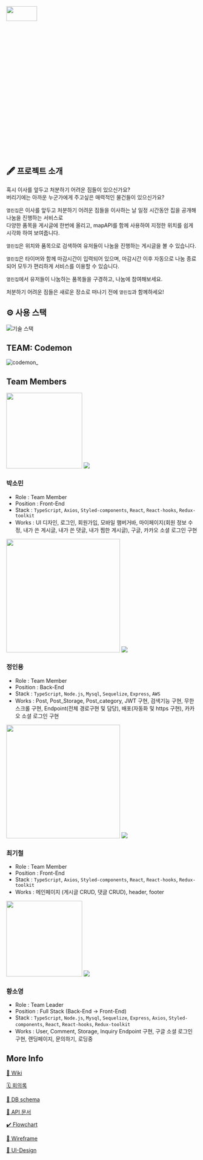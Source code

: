 

<Img src="https://user-images.githubusercontent.com/82765407/138103956-9974b72c-8ea8-4dfc-b0ca-ac0bbf3adecd.png" width="40%" height="10%">


## 🖋 프로젝트 소개

혹시 이사를 앞두고 처분하기 어려운 짐들이 있으신가요?  
버리기에는 아까운 누군가에게 주고싶은 매력적인 물건들이 있으신가요?

`열린집`은 이사를 앞두고 처분하기 어려운 짐들을 이사하는 날 일정 시간동안 집을 공개해 나눔을 진행하는 서비스로  
다양한 품목을 게시글에 한번에 올리고, mapAPI를 함께 사용하여 지정한 위치를 쉽게 시각화 하여 보여줍니다.

`열린집`은 위치와 품목으로 검색하여 유저들이 나눔을 진행하는 게시글을 볼 수 있습니다.

`열린집`은 타이머와 함께 마감시간이 입력되어 있으며, 마감시간 이후 자동으로 나눔 종료되어 모두가 편리하게 서비스를 이용할 수 있습니다.

`열린집`에서 유저들이 나눔하는 품목들을 구경하고, 나눔에 참여해보세요.

처분하기 어려운 짐들은 새로운 장소로 떠나기 전에 `열린집`과 함께하세요!

## ⚙️ 사용 스택
![기술 스택](https://user-images.githubusercontent.com/85698976/137167710-6a9ec57c-aaf0-41e4-a862-d9e8388eaec8.jpeg)


## TEAM: Codemon

![codemon_](https://user-images.githubusercontent.com/82765407/133203277-8e2e98b8-c351-45bc-8893-65ad954e0275.png)
## Team Members

<img src = "https://user-images.githubusercontent.com/82765407/133204924-ee98db2f-f364-4e57-87c8-935f7fa58714.png" width="200px">
<a href="https://github.com/devSominPark"><img src = "https://img.shields.io/badge/devSominPark-black?style=for-the-badge&logo=GitHub&logoColor=white"></a>

### 박소민 
* Role : Team Member
* Position : Front-End
* Stack : `TypeScript`, `Axios`, `Styled-components`, `React`, `React-hooks`, `Redux-toolkit`
* Works : UI 디자인, 로그인, 회원가입, 모바일 햄버거바, 마이페이지(회원 정보 수정, 내가 쓴 게시글, 내가 쓴 댓글, 내가 찜한 게시글), 구글, 카카오 소셜 로그인 구현

<img src = "https://user-images.githubusercontent.com/82765407/133204916-bd1c3735-a798-423e-bcca-421d5e83664d.png" width="300px">
<a href="https://github.com/iysh321"><img src = "https://img.shields.io/badge/iysh321-black?style=for-the-badge&logo=GitHub&logoColor=white"></a>

### 정인용 
* Role : Team Member
* Position : Back-End
* Stack : `TypeScript`, `Node.js`, `Mysql`, `Sequelize`, `Express`, `AWS`
* Works : Post, Post_Storage, Post_category, JWT 구현, 검색기능 구현, 무한스크롤 구현, Endpoint(전체 경로구현 및 담당), 배포(자동화 및 https 구현), 카카오 소셜 로그인 구현

<img src = "https://user-images.githubusercontent.com/82765407/133204790-650f764c-ba17-4a79-b7d9-436f29b10e54.png" width="300px">
<a href="https://github.com/choigicheol"><img src = "https://img.shields.io/badge/g__c0916-black?style=for-the-badge&logo=GitHub&logoColor=white"></a>

### 최기철 
* Role : Team Member
* Position : Front-End
* Stack : `TypeScript`, `Axios`, `Styled-components`, `React`, `React-hooks`, `Redux-toolkit`
* Works : 메인페이지 (게시글 CRUD, 댓글 CRUD), header, footer 

<img src = "https://user-images.githubusercontent.com/82765407/133204932-ebec87d5-7694-4a8e-a423-233a62d037df.png" width="200px">
 <a href="https://github.com/suzyhwang"><img src = "https://img.shields.io/badge/suzyhwang-black?style=for-the-badge&logo=GitHub&logoColor=white"></a>

### 황소영 

* Role : Team Leader
* Position : Full Stack (Back-End -> Front-End)
* Stack : `TypeScript`, `Node.js`, `Mysql`, `Sequelize`, `Express`, `Axios`, `Styled-components`, `React`, `React-hooks`, `Redux-toolkit`
* Works : User, Comment, Storage, Inquiry Endpoint 구현, 구글 소셜 로그인 구현, 랜딩페이지, 문의하기, 로딩중

## More Info

[👾  Wiki](https://github.com/codestates/Yeollin-Jib/wiki)

[🗓  회의록](https://github.com/codestates/Yeollin-Jib/projects/1)

[🐬 DB schema](https://dbdiagram.io/d/60fa52a9b7279e41233755ad)

[🐳 API 문서](https://3221.gitbook.io/yeollin-jib/)

[✔️ Flowchart](https://github.com/codestates/Yeollin-Jib/wiki/Flow-Chart)

[📐 Wireframe](https://github.com/codestates/Yeollin-Jib/wiki/Wireframe)

[🎨 UI-Design](https://github.com/codestates/Yeollin-Jib/wiki/UI-Design)


